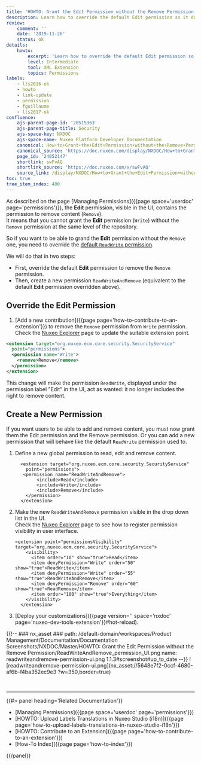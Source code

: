 ```yaml
---
title: 'HOWTO: Grant the Edit Permission without the Remove Permission'
description: Learn how to override the default Edit permission so it does not include Remove by default, and set a new ReadWriteAndRemove permission.
review:
    comment: ''
    date: '2019-11-28'
    status: ok
details:
    howto:
        excerpt: 'Learn how to override the default Edit permission so it does not include Remove by default, and set a new ReadWriteAndRemove permission.'
        level: Intermediate
        tool: XML Extension
        topics: Permissions
labels:
    - lts2016-ok
    - howto
    - link-update
    - permission
    - fguillaume
    - lts2017-ok
confluence:
    ajs-parent-page-id: '20515363'
    ajs-parent-page-title: Security
    ajs-space-key: NXDOC
    ajs-space-name: Nuxeo Platform Developer Documentation
    canonical: How+to+Grant+the+Edit+Permission+without+the+Remove+Permission
    canonical_source: 'https://doc.nuxeo.com/display/NXDOC/How+to+Grant+the+Edit+Permission+without+the+Remove+Permission'
    page_id: '24052147'
    shortlink: swFvAQ
    shortlink_source: 'https://doc.nuxeo.com/x/swFvAQ'
    source_link: /display/NXDOC/How+to+Grant+the+Edit+Permission+without+the+Remove+Permission
toc: true
tree_item_index: 400
---
```


As described on the page [Managing Permissions]({{page space='userdoc' page='permissions'}}), the **Edit** permission, visible in the UI, contains the permission to remove content (`Remove`).</br>
It means that you cannot grant the **Edit** permission (`Write`) without the `Remove` permission at the same level of the repository.

So if you want to be able to grand the **Edit** permission without the `Remove` one, you need to override the [default `ReadWrite` permission](https://explorer.nuxeo.com/nuxeo/site/distribution/latest/viewContribution/org.nuxeo.ecm.core.security.defaultPermissions--permissions).

We will do that in two steps:
- First, override the default **Edit** permission to remove the `Remove` permission.
- Then, create a new permission `ReadWriteAndRemove` (equivalent to the default **Edit** permission overridden above).

## Override the Edit Permission

1.  [Add a new contribution]({{page page='how-to-contribute-to-an-extension'}}) to remove the `Remove` permission from `Write` permission.</br>
Check the [Nuxeo Explorer](https://explorer.nuxeo.com/nuxeo/site/distribution/Nuxeo%20Platform%20LTS%202019-10.10/viewExtensionPoint/org.nuxeo.ecm.core.security.SecurityService--permissions) page to update the suitable extension point.

  ```xml
  <extension target="org.nuxeo.ecm.core.security.SecurityService"
    point="permissions">
    <permission name="Write">
      <remove>Remove</remove>
    </permission>
  </extension>
  ```

This change will make the permission `ReadWrite`, displayed under the permission label "Edit" in the UI, act as wanted: it no longer includes the right to remove content.

## Create a New Permission

If you want users to be able to add and remove content, you must now grant them the Edit permission and the Remove permission. Or you can add a new permission that will behave like the default `ReadWrite` permission used to.

1.  Define a new global permission to read, edit and remove content.

    ```
      <extension target="org.nuxeo.ecm.core.security.SecurityService"
        point="permissions">
       <permission name="ReadWriteAndRemove">
            <include>Read</include>
            <include>Write</include>
            <include>Remove</include>
        </permission>
      </extension>
    ```

1.  Make the new `ReadWriteAndRemove` permission visible in the drop down list in the UI. </br>
Check the [Nuxeo Explorer](https://explorer.nuxeo.com/nuxeo/site/distribution/10.10/viewExtensionPoint/org.nuxeo.ecm.core.security.SecurityService--permissionsVisibility) page to see how to register permission visibility in user interface.

    ```
    <extension point="permissionsVisibility" target="org.nuxeo.ecm.core.security.SecurityService">
        <visibility>
          <item order="10" show="true">Read</item>
          <item denyPermission="Write" order="50" show="true">ReadWrite</item>
          <item denyPermission="Write" order="55" show="true">ReadWriteAndRemove</item>
          <item denyPermission="Remove" order="60" show="true">ReadRemove</item>
          <item order="100" show="true">Everything</item>
        </visibility>
      </extension>
    ```

1.  [Deploy your customizations]({{page version='' space='nxdoc' page='nuxeo-dev-tools-extension'}}#hot-reload).

{{!--     ### nx_asset ###
    path: /default-domain/workspaces/Product Management/Documentation/Documentation Screenshots/NXDOC/Master/HOWTO: Grant the Edit Permission without the Remove Permission/ReadWriteAndRemove_permission_UI.png
    name: readwriteandremove-permission-ui.png
    1.1.3#screenshot#up_to_date
--}}
![readwriteandremove-permission-ui.png](nx_asset://5648e7f2-0ccf-4680-af6b-f4ba352ec9e3 ?w=350,border=true)

&nbsp;

* * *

<div class="row" data-equalizer data-equalize-on="medium"><div class="column medium-6">{{#> panel heading='Related Documentation'}}

- [Managing Permissions]({{page space='userdoc' page='permissions'}})
- [HOWTO: Upload Labels Translations in Nuxeo Studio (i18n)]({{page page='how-to-upload-labels-translations-in-nuxeo-studio-i18n'}})
- [HOWTO: Contribute to an Extension]({{page page='how-to-contribute-to-an-extension'}})
- [How-To Index]({{page page='how-to-index'}})

{{/panel}}</div><div class="column medium-6">
&nbsp;
</div></div>
